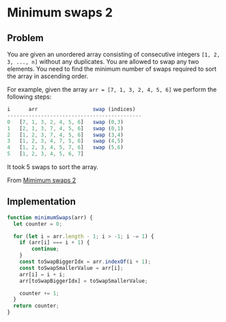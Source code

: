 # Minimum swaps 2

## Problem

You are given an unordered array consisting of consecutive integers `[1, 2, 3, ..., n]` without any duplicates. You are allowed to swap any two elements. You need to find the minimum number of swaps required to sort the array in ascending order.

For example, given the array `arr = [7, 1, 3, 2, 4, 5, 6]` we perform the following steps:

```javascript
i      arr                  swap (indices)
--------------------------------------------
0   [7, 1, 3, 2, 4, 5, 6]   swap (0,3)
1   [2, 1, 3, 7, 4, 5, 6]   swap (0,1)
2   [1, 2, 3, 7, 4, 5, 6]   swap (3,4)
3   [1, 2, 3, 4, 7, 5, 6]   swap (4,5)
4   [1, 2, 3, 4, 5, 7, 6]   swap (5,6)
5   [1, 2, 3, 4, 5, 6, 7]
```

It took 5 swaps to sort the array.

From [Mimimum swaps 2](https://www.hackerrank.com/challenges/minimum-swaps-2/problem)

## Implementation

```javascript
function minimumSwaps(arr) {
  let counter = 0;

  for (let i = arr.length - 1; i > -1; i -= 1) {
    if (arr[i] === i + 1) {
        continue;
    }
    const toSwapBiggerIdx = arr.indexOf(i + 1);
    const toSwapSmallerValue = arr[i];
    arr[i] = i + i;
    arr[toSwapBiggerIdx] = toSwapSmallerValue;

    counter += 1;
  }
  return counter;
}
```
